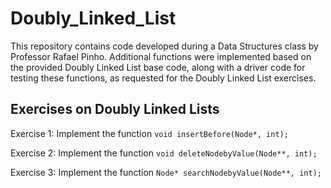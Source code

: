 # Doubly_Linked_List

This repository contains code developed during a Data Structures class by Professor Rafael Pinho. Additional functions were implemented based on the provided Doubly Linked List base code, along with a driver code for testing these functions, as requested for the Doubly Linked List exercises.

## Exercises on Doubly Linked Lists

Exercise 1: Implement the function `void insertBefore(Node*, int);`

Exercise 2: Implement the function `void deleteNodebyValue(Node**, int);`

Exercise 3: Implement the function `Node* searchNodebyValue(Node**, int);` 